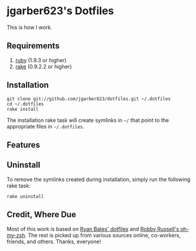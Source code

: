 # jgarber623's Dotfiles #

This is how I work.

## Requirements ##

1. [ruby](http://www.ruby-lang.org/) (1.9.3 or higher)
2. [rake](http://rake.rubyforge.org/) (0.9.2.2 or higher)

## Installation ##

	git clone git://github.com/jgarber623/dotfiles.git ~/.dotfiles
	cd ~/.dotfiles
	rake install

The installation rake task will create symlinks in `~/` that point to the appropriate files in `~/.dotfiles`.

## Features ##

## Uninstall ##

To remove the symlinks created during installation, simply run the following rake task:

	rake uninstall

## Credit, Where Due ##

Most of this work is based on [Ryan Bates' dotfiles](https://github.com/ryanb/dotfiles) and [Robby Russell's oh-my-zsh](https://github.com/robbyrussell/oh-my-zsh). The rest is picked up from various sources online, co-workers, friends, and others. Thanks, everyone!